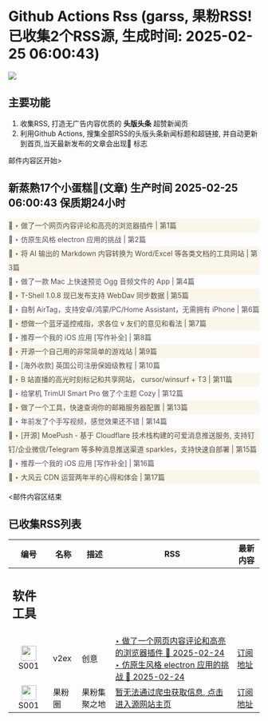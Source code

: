 # Github Actions Rss (garss, 果粉RSS! 已收集2个RSS源, 生成时间: 2025-02-25 06:00:43)

![](https://cdn.jsdelivr.net/gh/xinkeji/garss/_media/ga-rss.png)



## 主要功能
1. 收集RSS, 打造无广告内容优质的 **头版头条** 超赞新闻页
2. 利用Github Actions, 搜集全部RSS的头版头条新闻标题和超链接, 并自动更新到首页,当天最新发布的文章会出现🌈 标志

邮件内容区开始>
<h2>新蒸熟17个小蛋糕🍰(文章) 生产时间 2025-02-25 06:00:43 保质期24小时</h2>

<div style='line-height:3;background-color:#FAF6EA;' ><a href='https://www.v2ex.com/t/1113942#reply5' style="line-height:2;text-decoration:none;display:block;color:#584D49;">🌈 ‣ 做了一个网页内容评论和高亮的浏览器插件 | 第1篇</a></div><div style='line-height:3;' ><a href='https://www.v2ex.com/t/1113891#reply8' style="line-height:2;text-decoration:none;display:block;color:#584D49;">🌈 ‣ 仿原生风格 electron 应用的挑战 | 第2篇</a></div><div style='line-height:3;background-color:#FAF6EA;' ><a href='https://www.v2ex.com/t/1113958#reply1' style="line-height:2;text-decoration:none;display:block;color:#584D49;">🌈 ‣ 将 AI 输出的 Markdown 内容转换为 Word/Excel 等各类文档的工具网站 | 第3篇</a></div><div style='line-height:3;' ><a href='https://www.v2ex.com/t/1113952#reply0' style="line-height:2;text-decoration:none;display:block;color:#584D49;">🌈 ‣ 做了一款 Mac 上快速预览 Ogg 音频文件的 App | 第4篇</a></div><div style='line-height:3;background-color:#FAF6EA;' ><a href='https://www.v2ex.com/t/1113854#reply14' style="line-height:2;text-decoration:none;display:block;color:#584D49;">🌈 ‣ T-Shell 1.0.8 现已发布支持 WebDav 同步数据 | 第5篇</a></div><div style='line-height:3;' ><a href='https://www.v2ex.com/t/1113814#reply29' style="line-height:2;text-decoration:none;display:block;color:#584D49;">🌈 ‣ 自制 AirTag，支持安卓/鸿蒙/PC/Home Assistant，无需拥有 iPhone | 第6篇</a></div><div style='line-height:3;background-color:#FAF6EA;' ><a href='https://www.v2ex.com/t/1113888#reply17' style="line-height:2;text-decoration:none;display:block;color:#584D49;">🌈 ‣ 想做一个蓝牙遥控戒指，求各位 v 友们的意见和看法 | 第7篇</a></div><div style='line-height:3;' ><a href='https://www.v2ex.com/t/1113851#reply3' style="line-height:2;text-decoration:none;display:block;color:#584D49;">🌈 ‣ 推荐一个我的 iOS 应用 [写作补全] | 第8篇</a></div><div style='line-height:3;background-color:#FAF6EA;' ><a href='https://www.v2ex.com/t/1113870#reply1' style="line-height:2;text-decoration:none;display:block;color:#584D49;">🌈 ‣ 开源一个自己用的非常简单的游戏站 | 第9篇</a></div><div style='line-height:3;' ><a href='https://www.v2ex.com/t/1113714#reply10' style="line-height:2;text-decoration:none;display:block;color:#584D49;">🌈 ‣ [海外收款] 英国公司注册保姆级教程 | 第10篇</a></div><div style='line-height:3;background-color:#FAF6EA;' ><a href='https://www.v2ex.com/t/1113842#reply0' style="line-height:2;text-decoration:none;display:block;color:#584D49;">🌈 ‣ B 站直播的高光时刻标记和共享网站， cursor/winsurf + T3 | 第11篇</a></div><div style='line-height:3;' ><a href='https://www.v2ex.com/t/1113819#reply3' style="line-height:2;text-decoration:none;display:block;color:#584D49;">🌈 ‣ 给掌机 TrimUI Smart Pro 做了个主题 Cozy | 第12篇</a></div><div style='line-height:3;background-color:#FAF6EA;' ><a href='https://www.v2ex.com/t/1113949#reply0' style="line-height:2;text-decoration:none;display:block;color:#584D49;">🌈 ‣ 做了一个工具，快速查询你的邮箱服务器配置 | 第13篇</a></div><div style='line-height:3;' ><a href='https://www.v2ex.com/t/1113759#reply5' style="line-height:2;text-decoration:none;display:block;color:#584D49;">🌈 ‣ 年前发了个手写视频，感觉效果还不错 | 第14篇</a></div><div style='line-height:3;background-color:#FAF6EA;' ><a href='https://www.v2ex.com/t/1113756#reply5' style="line-height:2;text-decoration:none;display:block;color:#584D49;">🌈 ‣ [开源] MoePush - 基于 Cloudflare 技术栈构建的可爱消息推送服务, 支持钉钉/企业微信/Telegram 等多种消息推送渠道 sparkles，支持快速自部署 | 第15篇</a></div><div style='line-height:3;' ><a href='https://www.v2ex.com/t/1113690#reply7' style="line-height:2;text-decoration:none;display:block;color:#584D49;">🌈 ‣ 推荐一个我的 iOS 应用 [写作补全] | 第16篇</a></div><div style='line-height:3;background-color:#FAF6EA;' ><a href='https://www.v2ex.com/t/1113744#reply1' style="line-height:2;text-decoration:none;display:block;color:#584D49;">🌈 ‣ 大风云 CDN 运营两年半的心得和体会 | 第17篇</a></div>

<邮件内容区结束

## 已收集RSS列表

| 编号 | 名称 | 描述 | RSS | 最新内容 |
| --- | --- | --- | --- | --- |
| <h2 id="软件工具">软件工具</h2> |  |   |  |  |
| <div id="S001" style="text-align: center;"><img src="https://cdn.jsdelivr.net/gh/zhaoolee/garss/_media/favicon/S001.png" width="30px" style="width:30px;height: auto;"/><br><span>S001</span></div> | v2ex | 创意 | [‣ 做了一个网页内容评论和高亮的浏览器插件 🌈 2025-02-24](https://www.v2ex.com/t/1113942#reply5)<br/>[‣ 仿原生风格 electron 应用的挑战 🌈 2025-02-24](https://www.v2ex.com/t/1113891#reply8) | [订阅地址](https://www.v2ex.com/feed/tab/creative.xml) |
| <div id="S001" style="text-align: center;"><img src="https://cdn.jsdelivr.net/gh/zhaoolee/garss/_media/favicon/S001.png" width="30px" style="width:30px;height: auto;"/><br><span>S001</span></div> | 果粉圈 | 果粉集聚之地 | [暂无法通过爬虫获取信息, 点击进入源网站主页](https://g0f.cn) | [订阅地址](https://g0f.cn/rss.xml) |



